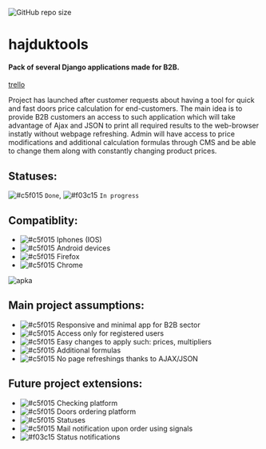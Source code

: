 ![GitHub repo size](https://img.shields.io/github/repo-size/coconutcake/hajduktools)
# hajduktools
#### Pack of several Django applications made for B2B.
[trello](https://trello.com/b/QBFqm4mD/hajduktools-doorcalc)

Project has launched after customer requests about having a tool for quick and fast doors price calculation for end-customers.
The main idea is to provide B2B customers an access to such application which will take advantage of Ajax and JSON to print all required results to the web-browser instatly without webpage refreshing.
Admin will have access to price modifications and additional calculation formulas  through CMS and be able to change them along with constantly changing product prices.
## Statuses:
![#c5f015](https://placehold.it/15/c5f015/000000?text=+) `Done`, ![#f03c15](https://placehold.it/15/f03c15/000000?text=+) `In progress`

## Compatiblity:
- ![#c5f015](https://placehold.it/15/c5f015/000000?text=+) Iphones (IOS)
- ![#c5f015](https://placehold.it/15/c5f015/000000?text=+) Android devices
- ![#c5f015](https://placehold.it/15/c5f015/000000?text=+) Firefox
- ![#c5f015](https://placehold.it/15/c5f015/000000?text=+) Chrome

![apka](http://mign.pl/apka2a.gif)

## Main project assumptions:
- ![#c5f015](https://placehold.it/15/c5f015/000000?text=+) Responsive and minimal app for B2B sector 
- ![#c5f015](https://placehold.it/15/c5f015/000000?text=+) Access only for registered users 
- ![#c5f015](https://placehold.it/15/c5f015/000000?text=+) Easy changes to apply such: prices, multipliers 
- ![#c5f015](https://placehold.it/15/c5f015/000000?text=+) Additional formulas
- ![#c5f015](https://placehold.it/15/c5f015/000000?text=+) No page refreshings thanks to AJAX/JSON 

## Future project extensions:
- ![#c5f015](https://placehold.it/15/c5f015/000000?text=+) Checking platform 
- ![#c5f015](https://placehold.it/15/c5f015/000000?text=+) Doors ordering platform
- ![#c5f015](https://placehold.it/15/c5f015/000000?text=+) Statuses 
- ![#c5f015](https://placehold.it/15/c5f015/000000?text=+) Mail notification upon order using signals
- ![#f03c15](https://placehold.it/15/f03c15/000000?text=+) Status notifications

